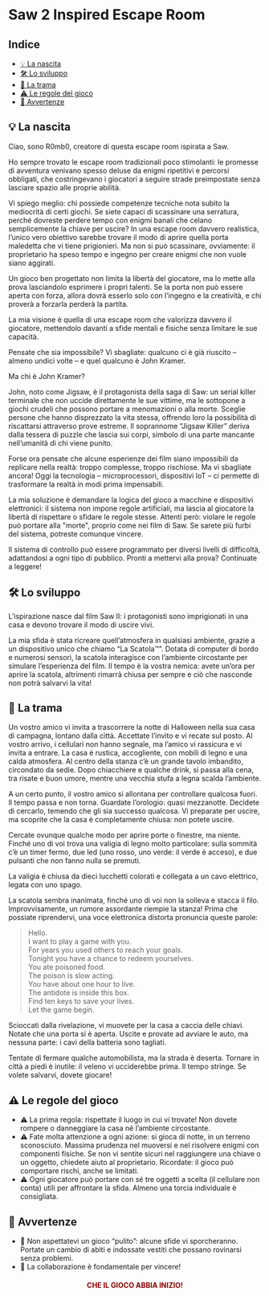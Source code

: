 <!-- # About the project -->

# Saw 2 Inspired Escape Room

## Indice
- [💡 La nascita](#la-nascita)
- [🛠️ Lo sviluppo](#lo-sviluppo)
- [📜 La trama](#la-trama)
- [⚠️ Le regole del gioco](#le-regole-del-gioco)
- [🔔 Avvertenze](#avvertenze)

## 💡 La nascita

Ciao, sono R0mb0, creatore di questa escape room ispirata a Saw.

Ho sempre trovato le escape room tradizionali poco stimolanti: le promesse di avventura venivano spesso deluse da enigmi ripetitivi e percorsi obbligati, che costringevano i giocatori a seguire strade preimpostate senza lasciare spazio alle proprie abilità.

Vi spiego meglio: chi possiede competenze tecniche nota subito la mediocrità di certi giochi. Se siete capaci di scassinare una serratura, perché dovreste perdere tempo con enigmi banali che celano semplicemente la chiave per uscire? In una escape room davvero realistica, l’unico vero obiettivo sarebbe trovare il modo di aprire quella porta maledetta che vi tiene prigionieri. Ma non si può scassinare, ovviamente: il proprietario ha speso tempo e ingegno per creare enigmi che non vuole siano aggirati.

Un gioco ben progettato non limita la libertà del giocatore, ma lo mette alla prova lasciandolo esprimere i propri talenti. Se la porta non può essere aperta con forza, allora dovrà esserlo solo con l’ingegno e la creatività, e chi proverà a forzarla perderà la partita.

La mia visione è quella di una escape room che valorizza davvero il giocatore, mettendolo davanti a sfide mentali e fisiche senza limitare le sue capacità.

Pensate che sia impossibile? Vi sbagliate: qualcuno ci è già riuscito – almeno undici volte – e quel qualcuno è John Kramer.

Ma chi è John Kramer?

John, noto come Jigsaw, è il protagonista della saga di Saw: un serial killer terminale che non uccide direttamente le sue vittime, ma le sottopone a giochi crudeli che possono portare a menomazioni o alla morte. Sceglie persone che hanno disprezzato la vita stessa, offrendo loro la possibilità di riscattarsi attraverso prove estreme. Il soprannome “Jigsaw Killer” deriva dalla tessera di puzzle che lascia sui corpi, simbolo di una parte mancante nell’umanità di chi viene punito.

Forse ora pensate che alcune esperienze dei film siano impossibili da replicare nella realtà: troppo complesse, troppo rischiose. Ma vi sbagliate ancora! Oggi la tecnologia – microprocessori, dispositivi IoT – ci permette di trasformare la realtà in modi prima impensabili.

La mia soluzione è demandare la logica del gioco a macchine e dispositivi elettronici: il sistema non impone regole artificiali, ma lascia al giocatore la libertà di rispettare o sfidare le regole stesse. Attenti però: violare le regole può portare alla "morte", proprio come nei film di Saw. Se sarete più furbi del sistema, potreste comunque vincere.

Il sistema di controllo può essere programmato per diversi livelli di difficoltà, adattandosi a ogni tipo di pubblico. Pronti a mettervi alla prova? Continuate a leggere!

## 🛠️ Lo sviluppo

L’ispirazione nasce dal film Saw II: i protagonisti sono imprigionati in una casa e devono trovare il modo di uscire vivi.

La mia sfida è stata ricreare quell’atmosfera in qualsiasi ambiente, grazie a un dispositivo unico che chiamo “La Scatola™”. Dotata di computer di bordo e numerosi sensori, la scatola interagisce con l’ambiente circostante per simulare l’esperienza del film. Il tempo è la vostra nemica: avete un’ora per aprire la scatola, altrimenti rimarrà chiusa per sempre e ciò che nasconde non potrà salvarvi la vita!

## 📜 La trama

Un vostro amico vi invita a trascorrere la notte di Halloween nella sua casa di campagna, lontano dalla città. Accettate l’invito e vi recate sul posto. Al vostro arrivo, i cellulari non hanno segnale, ma l’amico vi rassicura e vi invita a entrare. La casa è rustica, accogliente, con mobili di legno e una calda atmosfera. Al centro della stanza c’è un grande tavolo imbandito, circondato da sedie. Dopo chiacchiere e qualche drink, si passa alla cena, tra risate e buon umore, mentre una vecchia stufa a legna scalda l’ambiente.

A un certo punto, il vostro amico si allontana per controllare qualcosa fuori. Il tempo passa e non torna. Guardate l’orologio: quasi mezzanotte. Decidete di cercarlo, temendo che gli sia successo qualcosa. Vi preparate per uscire, ma scoprite che la casa è completamente chiusa: non potete uscire.

Cercate ovunque qualche modo per aprire porte o finestre, ma niente. Finché uno di voi trova una valigia di legno molto particolare: sulla sommità c’è un timer fermo, due led (uno rosso, uno verde: il verde è acceso), e due pulsanti che non fanno nulla se premuti.

La valigia è chiusa da dieci lucchetti colorati e collegata a un cavo elettrico, legata con uno spago.

La scatola sembra inanimata, finché uno di voi non la solleva e stacca il filo. Improvvisamente, un rumore assordante riempie la stanza! Prima che possiate riprendervi, una voce elettronica distorta pronuncia queste parole:

> Hello.  
> I want to play a game with you.  
> For years you used others to reach your goals.  
> Tonight you have a chance to redeem yourselves.  
> You ate poisoned food.  
> The poison is slow acting.  
> You have about one hour to live.  
> The antidote is inside this box.  
> Find ten keys to save your lives.  
> Let the game begin.

Scioccati dalla rivelazione, vi muovete per la casa a caccia delle chiavi. Notate che una porta si è aperta. Uscite e provate ad avviare le auto, ma nessuna parte: i cavi della batteria sono tagliati.

Tentate di fermare qualche automobilista, ma la strada è deserta. Tornare in città a piedi è inutile: il veleno vi ucciderebbe prima. Il tempo stringe. Se volete salvarvi, dovete giocare!

## ⚠️ Le regole del gioco

- ⚠️ La prima regola: rispettate il luogo in cui vi trovate! Non dovete rompere o danneggiare la casa né l’ambiente circostante.
- ⚠️ Fate molta attenzione a ogni azione: si gioca di notte, in un terreno sconosciuto. Massima prudenza nel muoversi e nel risolvere enigmi con componenti fisiche. Se non vi sentite sicuri nel raggiungere una chiave o un oggetto, chiedete aiuto al proprietario. Ricordate: il gioco può comportare rischi, anche se limitati.
- ⚠️ Ogni giocatore può portare con sé tre oggetti a scelta (il cellulare non conta) utili per affrontare la sfida. Almeno una torcia individuale è consigliata.

## 🔔 Avvertenze

- 🔔 Non aspettatevi un gioco “pulito”: alcune sfide vi sporcheranno. Portate un cambio di abiti e indossate vestiti che possano rovinarsi senza problemi.
- 🔔 La collaborazione è fondamentale per vincere!

<div align="center">
  <h4 style="color: DarkRed;">CHE IL GIOCO ABBIA INIZIO!</h4>
</div>
